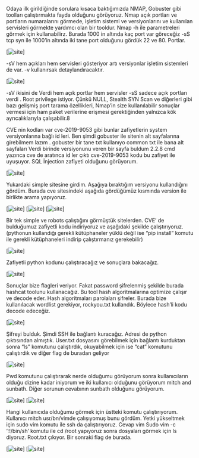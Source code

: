 Odaya ilk girildiğinde sorulara kısaca baktığımızda NMAP, Gobuster gibi toolları çalıştırmakta fayda olduğunu görüyoruz. Nmap açık portları ve portların numaralarını görmede, işletim sistemi ve versiyonlarını ve kullanılan servisleri görmekte yardımcı olan bir tooldur.
Nmap -h ile parametreleri görmek için kullanabilirz. Burada 1000 in altında kaç port var göreceğiz
-sS tcp syn ile 1000’in altında iki tane port olduğunu gördük 22 ve 80. Portlar.

[![site](https://github.com/sulingunana/article/tree/main/SKYSEC/CTF_simple-ctf/img/img1.jpeg)]

-sV hem açıkları hem servisleri gösteriyor artı versiyonlar işletim sistemleri de var. -v kullanırsak detaylandıracaktır.

[![site](https://github.com/sulingunana/article/tree/main/SKYSEC/CTF_simple-ctf/img/img2.jpeg)]

-sV ikisini de Verdi hem açık portlar hem servisler -sS sadece açık portları verdi . Root privilege istiyor. Çünkü NULL, Stealth SYN Scan ve diğerleri gibi bazı gelişmiş port tarama özellikleri, Nmap’in size kullanılabilir sonuçlar vermesi için ham paket verilerine erişmesi gerektiğinden yalnızca kök ayrıcalıklarıyla çalışabilir.8

CVE nin kodları var cve-2019-9053 gibi bunlar zafiyetlerin system versiyonlarına bağlı id leri. Ben şimdi gobuster ile sitenin alt sayfalarına girebilmem lazım . gobuster bir tane txt kullanıyo common txt ile bana alt sayfaları Verdi birinde versiyonunu veren bir sayfa buldum 2.2.8 cmd yazınca cve de aratınca id ler çıktı cve-2019-9053 kodu bu zafiyet ile uyuşuyor. SQL İnjection zafiyeti olduğunu görüyorum.

[![site](https://github.com/sulingunana/article/tree/main/SKYSEC/CTF_simple-ctf/img/img3.jpeg)]

Yukardaki simple sitesine girdim. Aşağıya bıraktığım versiyonu kullandığını gördüm.
Burada cve sitesindeki aşağıda gördüğümüz kısmında version ile birlikte arama yapıyoruz.

[![site](https://github.com/sulingunana/article/tree/main/SKYSEC/CTF_simple-ctf/img/img4.jpeg)]
[![site](https://github.com/sulingunana/article/tree/main/SKYSEC/CTF_simple-ctf/img/img5.jpeg)]
[![site](https://github.com/sulingunana/article/tree/main/SKYSEC/CTF_simple-ctf/img/img6.jpeg)]

Bir tek simple ve robots çalıştığını görmüştük sitelerden. CVE’ de bulduğumuz zafiyetli kodu indiriyoruz ve aşağıdaki şekilde çalıştırıyoruz. (pythonun kullandığı gerekli kütüphaneler yüklü değil ise “pip install” komutu ile gerekli kütüphaneleri indirip çalıştırmanız gerekebilir)

[![site](https://github.com/sulingunana/article/tree/main/SKYSEC/CTF_simple-ctf/img/img7.jpeg)]

Zafiyetli python kodunu çalıştıracağız ve sonuçlara bakacağız.

[![site](https://github.com/sulingunana/article/tree/main/SKYSEC/CTF_simple-ctf/img/img8.jpeg)]

Sonuçlar bize flagleri veriyor. Fakat password şifrelenmiş şekilde burada hashcat toolunu kullanacağız. Bu tool hash algoritmalarına optimize çalışır ve decode eder. Hash algoritmaları parolaları şifreler. Burada bize kullanılacak wordlist gerekiyor, rockyou.txt kullandık. Böylece hash’li kodu decode edeceğiz.

[![site](https://github.com/sulingunana/article/tree/main/SKYSEC/CTF_simple-ctf/img/img9.jpeg)]

Şifreyi bulduk. Şimdi SSH ile bağlantı kuracağız. Adresi de python çıktısından almıştık. User.txt dosyasını görebilmek için bağlantı kurduktan sonra “ls” komutunu çalıştırdık, okuyabilmek için ise “cat” komutunu çalıştırdık ve diğer flag de buradan geliyor

[![site](https://github.com/sulingunana/article/tree/main/SKYSEC/CTF_simple-ctf/img/img10.jpeg)]

Pwd komutunu çalıştırarak nerde olduğumu görüyorum sonra kullanıcıların olduğu dizine kadar iniyorum ve iki kullanıcı olduğunu görüyorum mitch and sunbath. Diğer sorunun cevabının sunbath olduğunu görüyorum.

[![site](https://github.com/sulingunana/article/tree/main/SKYSEC/CTF_simple-ctf/img/img11.jpeg)]
[![site](https://github.com/sulingunana/article/tree/main/SKYSEC/CTF_simple-ctf/img/img12.jpeg)]

Hangi kullanıcıda olduğumu görmek için üstteki komutu çalıştırıyorum. Kullanıcı mitch usr/bn/vimde çalışıyomuş bunu gördüm. Yetki yükseltmek için sudo vim komutu ile ssh da çalıştırıyoruz. Cevap vim
Sudo vim -c ‘:!/bin/sh’ komutu ile cd /root yapıyoruz sonra dosyaları görmek için ls diyoruz. Root.txt çıkıyor. Bir sonraki flag de burada.

[![site](https://github.com/sulingunana/article/tree/main/SKYSEC/CTF_simple-ctf/img/img13.jpeg)]
[![site](https://github.com/sulingunana/article/tree/main/SKYSEC/CTF_simple-ctf/img/img14.jpeg)]
#